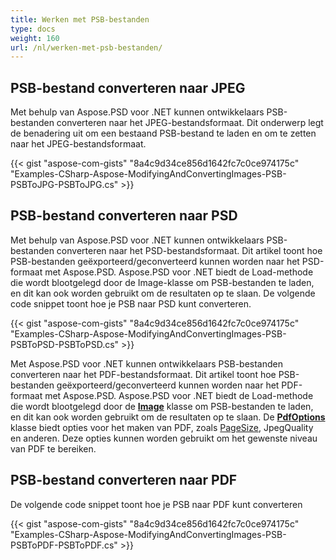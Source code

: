 ```yaml
---
title: Werken met PSB-bestanden
type: docs
weight: 160
url: /nl/werken-met-psb-bestanden/
---
```



## **PSB-bestand converteren naar JPEG**
Met behulp van Aspose.PSD voor .NET kunnen ontwikkelaars PSB-bestanden converteren naar het JPEG-bestandsformaat. Dit onderwerp legt de benadering uit om een bestaand PSB-bestand te laden en om te zetten naar het JPEG-bestandsformaat.


{{< gist "aspose-com-gists" "8a4c9d34ce856d1642fc7c0ce974175c" "Examples-CSharp-Aspose-ModifyingAndConvertingImages-PSB-PSBToJPG-PSBToJPG.cs" >}}

## **PSB-bestand converteren naar PSD**
Met behulp van Aspose.PSD voor .NET kunnen ontwikkelaars PSB-bestanden converteren naar het PSD-bestandsformaat. Dit artikel toont hoe PSB-bestanden geëxporteerd/geconverteerd kunnen worden naar het PSD-formaat met Aspose.PSD. Aspose.PSD voor .NET biedt de Load-methode die wordt blootgelegd door de Image-klasse om PSB-bestanden te laden, en dit kan ook worden gebruikt om de resultaten op te slaan. De volgende code snippet toont hoe je PSB naar PSD kunt converteren.


{{< gist "aspose-com-gists" "8a4c9d34ce856d1642fc7c0ce974175c" "Examples-CSharp-Aspose-ModifyingAndConvertingImages-PSB-PSBToPSD-PSBToPSD.cs" >}}

Met Aspose.PSD voor .NET kunnen ontwikkelaars PSB-bestanden converteren naar het PDF-bestandsformaat. Dit artikel toont hoe PSB-bestanden geëxporteerd/geconverteerd kunnen worden naar het PDF-formaat met Aspose.PSD. Aspose.PSD voor .NET biedt de Load-methode die wordt blootgelegd door de [**Image**](https://reference.aspose.com/psd/net/aspose.psd/image) klasse om PSB-bestanden te laden, en dit kan ook worden gebruikt om de resultaten op te slaan. De [**PdfOptions**](https://reference.aspose.com/psd/net/aspose.psd.imageoptions/pdfoptions) klasse biedt opties voor het maken van PDF, zoals [PageSize](https://reference.aspose.com/psd/net/aspose.psd.imageoptions/pdfoptions/properties/pagesize), JpegQuality en anderen. Deze opties kunnen worden gebruikt om het gewenste niveau van PDF te bereiken.
## **PSB-bestand converteren naar PDF**

De volgende code snippet toont hoe je PSB naar PDF kunt converteren

{{< gist "aspose-com-gists" "8a4c9d34ce856d1642fc7c0ce974175c" "Examples-CSharp-Aspose-ModifyingAndConvertingImages-PSB-PSBToPDF-PSBToPDF.cs" >}}
